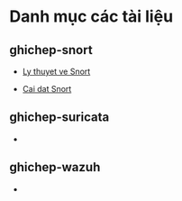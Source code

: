 # Danh mục các tài liệu

## ghichep-snort

- [Ly thuyet ve Snort](https://github.com/TrongTan124/ghichep-IDS-IPS-SIEM/blob/master/ghichep-snort/Ly%20thuyet%20ve%20Snort.md)

- [Cai dat Snort](https://github.com/TrongTan124/ghichep-IDS-IPS-SIEM/blob/master/ghichep-snort/Cai%20dat%20Snort.md)

##  ghichep-suricata

-

## ghichep-wazuh

-